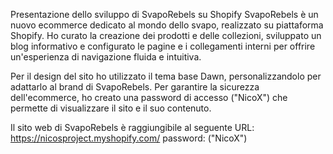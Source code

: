 Presentazione dello sviluppo di SvapoRebels su Shopify
SvapoRebels è un nuovo ecommerce dedicato al mondo dello svapo, realizzato su piattaforma Shopify.
Ho curato la creazione dei prodotti e delle collezioni, sviluppato un blog informativo e configurato le pagine e i collegamenti interni
per offrire un'esperienza di navigazione fluida e intuitiva.

Per il design del sito ho utilizzato il tema base Dawn, personalizzandolo per adattarlo al brand di SvapoRebels.
Per garantire la sicurezza dell'ecommerce, ho creato una password di accesso ("NicoX") che permette di visualizzare il sito
e il suo contenuto.

Il sito web di SvapoRebels è raggiungibile al seguente URL: https://nicosproject.myshopify.com/
password: ("NicoX")
